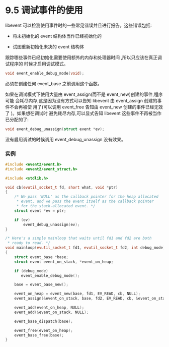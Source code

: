 # 9.5 调试事件的使用

libevent 可以检测使用事件时的一些常见错误并且进行报告。这些错误包括:

* 将未初始化的 event 结构体当作已经初始化的

* 试图重新初始化未决的 event 结构体



跟踪哪些事件已经初始化需要使用额外的内存和处理器时间 ,所以只应该在真正调试程序的 时候才启用调试模式。

```cpp
void event_enable_debug_mode(void);
```

必须在创建任何 event_base 之前调用这个函数。

如果在调试模式下使用大量由 event_assign(而不是 event_new)创建的事件,程序可能 会耗尽内存,这是因为没有方式可以告知 libevent 由 event_assign 创建的事件不会再被使 用了(可以调用 event_free 告知由 event_new 创建的事件已经无效了 )。如果想在调试时 避免耗尽内存,可以显式告知 libevent 这些事件不再被当作已分配的了:

```cpp
void event_debug_unassign(struct event *ev);
```

没有启用调试的时候调用 event_debug_unassign 没有效果。


### 实例

```cpp
#include <event2/event.h>
#include <event2/event_struct.h>

#include <stdlib.h>

void cb(evutil_socket_t fd, short what, void *ptr)
{
    /* We pass 'NULL' as the callback pointer for the heap allocated
     * event, and we pass the event itself as the callback pointer
     * for the stack-allocated event. */
    struct event *ev = ptr;

    if (ev)
        event_debug_unassign(ev);
}

/* Here's a simple mainloop that waits until fd1 and fd2 are both
 * ready to read. */
void mainloop(evutil_socket_t fd1, evutil_socket_t fd2, int debug_mode)
{
    struct event_base *base;
    struct event event_on_stack, *event_on_heap;

    if (debug_mode)
       event_enable_debug_mode();

    base = event_base_new();

    event_on_heap = event_new(base, fd1, EV_READ, cb, NULL);
    event_assign(&event_on_stack, base, fd2, EV_READ, cb, &event_on_stack);

    event_add(event_on_heap, NULL);
    event_add(&event_on_stack, NULL);

    event_base_dispatch(base);

    event_free(event_on_heap);
    event_base_free(base);
}

```